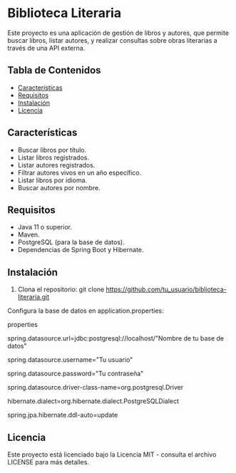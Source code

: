# Biblioteca Literaria

Este proyecto es una aplicación de gestión de libros y autores, que permite buscar libros, listar autores, y realizar consultas sobre obras literarias a través de una API externa.

## Tabla de Contenidos

- [Características](#características)
- [Requisitos](#requisitos)
- [Instalación](#instalación)
- [Licencia](#licencia)

## Características

- Buscar libros por título.
- Listar libros registrados.
- Listar autores registrados.
- Filtrar autores vivos en un año específico.
- Listar libros por idioma.
- Buscar autores por nombre.

## Requisitos

- Java 11 o superior.
- Maven.
- PostgreSQL (para la base de datos).
- Dependencias de Spring Boot y Hibernate.

## Instalación

1. Clona el repositorio:
   git clone https://github.com/tu_usuario/biblioteca-literaria.git

Configura la base de datos en application.properties:

properties

spring.datasource.url=jdbc:postgresql://localhost/"Nombre de tu base de datos"

spring.datasource.username="Tu usuario"

spring.datasource.password="Tu contraseña" 

spring.datasource.driver-class-name=org.postgresql.Driver

hibernate.dialect=org.hibernate.dialect.PostgreSQLDialect

spring.jpa.hibernate.ddl-auto=update

## Licencia

Este proyecto está licenciado bajo la Licencia MIT - consulta el archivo LICENSE para más detalles.
